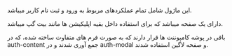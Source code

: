 این ماژول شامل تمام عملکرد‌های مربوط به ورود و ثبت نام کاربر میباشد.

دارای یک صفحه میباشد که برای استفاده داخل بقیه اپلیکیشن ها مانند بیت گپ میباشد.

باقی در پوشه کامپوننت ها قرار دارند که به صورت فرم های متفاوت ساخته شده، که در auth-content جمع آوری شدند و در auth-modal و صفحه لاگین استفاده شدند.
